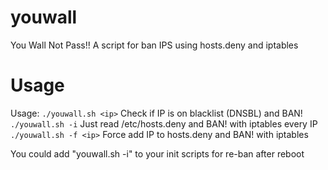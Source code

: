 youwall
=======

You Wall Not Pass!! A script for ban IPS using hosts.deny and iptables


Usage
======

Usage:
```./youwall.sh <ip>```          Check if IP is on blacklist (DNSBL) and BAN!
```./youwall.sh -i```            Just read /etc/hosts.deny and BAN! with iptables every IP
```./youwall.sh -f <ip>```       Force add IP to hosts.deny and BAN! with iptables


You could add "youwall.sh -i" to your init scripts for re-ban after reboot

